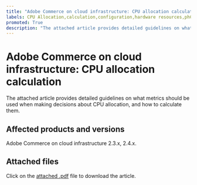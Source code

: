 ```yaml
---
title: "Adobe Commerce on cloud infrastructure: CPU allocation calculation"
labels: CPU Allocation,calculation,configuration,hardware resources,phCPU,query,Adobe Commerce,cloud infrastructure,Magento
promoted: True
description: "The attached article provides detailed guidelines on what metrics should be used when making decisions about CPU allocation, and how to calculate them."
---
```


# Adobe Commerce on cloud infrastructure: CPU allocation calculation

The attached article provides detailed guidelines on what metrics should be used when making decisions about CPU allocation, and how to calculate them.

## Affected products and versions

Adobe Commerce on cloud infrastructure 2.3.x, 2.4.x.

## Attached files

Click on the [attached .pdf](assets/CPU_Allocation.pdf) file to download the article. 